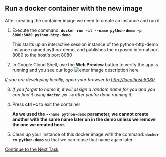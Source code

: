 ## Run a docker container with the new image
After creating the container image we need to create an instance and run it.

1. Execute the command: 
 **`docker run -it --name python-demo -p 8080:8080 python-http-demo`** 
 
    This starts up an interactive session instance of the python-http-demo instance named python-demo, and publishes the exposed internal port 8080 to the host's port 8080
    
2. In Google Cloud Shell, use the **Web Preview** button to verify the app is running and you see our logo ![enter image description here](https://github.com/Burwood/containers101/raw/master/containers_lab/images/GCP_CloudShellWebPreview.png)

_If you are developing locally, open your browser to <http://localhost:8080>_

3. *If you forget to name it, it will assign a random name for you and you can find it using **`docker ps -a`** after you're done running it.*
4. Press **ctrl+c** to exit the container
 
    **As we used the `--name python-demo` parameter, we cannot create another with the same name later on in the demo unless we remove the one we created here.**
 5. Clean up your instance of this docker image with the command: 
 **`docker rm python-demo`** so that we can reuse that name again later

[Continue to the Next Task](https://github.com/Burwood/containers101/blob/master/containers_lab/task_6msb.md)
